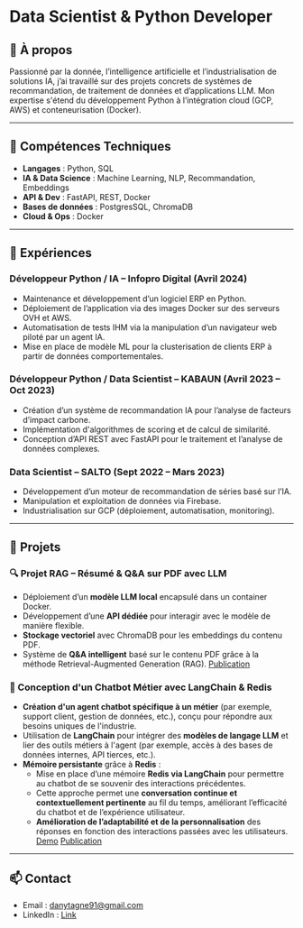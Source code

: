 # Data Scientist & Python Developer

## 🧠 À propos

Passionné par la donnée, l’intelligence artificielle et l’industrialisation de solutions IA, j’ai travaillé sur des projets concrets de systèmes de recommandation, de traitement de données et d’applications LLM. Mon expertise s'étend du développement Python à l’intégration cloud (GCP, AWS) et conteneurisation (Docker).

---

## 🔧 Compétences Techniques

- **Langages** : Python, SQL
- **IA & Data Science** : Machine Learning, NLP, Recommandation, Embeddings
- **API & Dev** : FastAPI, REST, Docker
- **Bases de données** : PostgresSQL, ChromaDB
- **Cloud & Ops** : Docker

---

## 💼 Expériences

### Développeur Python / IA – Infopro Digital (Avril 2024)

- Maintenance et développement d’un logiciel ERP en
Python.
- Déploiement de l’application via des images Docker sur
des serveurs OVH et AWS.
- Automatisation de tests IHM via la manipulation d’un
navigateur web piloté par un agent IA.
- Mise en place de modèle ML pour la clusterisation de
clients ERP à partir de données comportementales.

### Développeur Python / Data Scientist – KABAUN (Avril 2023 – Oct 2023)
- Création d’un système de recommandation IA pour l’analyse de facteurs d’impact carbone.
- Implémentation d'algorithmes de scoring et de calcul de similarité.
- Conception d’API REST avec FastAPI pour le traitement et l’analyse de données complexes.

### Data Scientist – SALTO (Sept 2022 – Mars 2023)
- Développement d’un moteur de recommandation de séries basé sur l’IA.
- Manipulation et exploitation de données via Firebase.
- Industrialisation sur GCP (déploiement, automatisation, monitoring).

---

## 📂 Projets

### 🔍 Projet RAG – Résumé & Q&A sur PDF avec LLM
- Déploiement d’un **modèle LLM local** encapsulé dans un container Docker.
- Développement d’une **API dédiée** pour interagir avec le modèle de manière flexible.
- **Stockage vectoriel** avec ChromaDB pour les embeddings du contenu PDF.
- Système de **Q&A intelligent** basé sur le contenu PDF grâce à la méthode Retrieval-Augmented Generation (RAG).
[Publication](https://github.com/danywilliamta/Project/tree/main/IA%20PROJECT/Pdf%20summary)


### 💬 Conception d'un Chatbot Métier avec LangChain & Redis
- **Création d'un agent chatbot spécifique à un métier** (par exemple, support client, gestion de données, etc.), conçu pour répondre aux besoins uniques de l'industrie.
- Utilisation de **LangChain** pour intégrer des **modèles de langage LLM** et lier des outils métiers à l'agent (par exemple, accès à des bases de données internes, API tierces, etc.).
- **Mémoire persistante** grâce à **Redis** :
  - Mise en place d’une mémoire **Redis via LangChain** pour permettre au chatbot de se souvenir des interactions précédentes.
  - Cette approche permet une **conversation continue et contextuellement pertinente** au fil du temps, améliorant l’efficacité du chatbot et de l’expérience utilisateur.
  - **Amélioration de l’adaptabilité et de la personnalisation** des réponses en fonction des interactions passées avec les utilisateurs.
  [Demo](https://vimeo.com/1080247819)
  [Publication](https://github.com/danywilliamta/Project/tree/main/IA%20PROJECT/Chatbot)
---

## 📫 Contact

- Email : danytagne91@gmail.com
- LinkedIn : [Link](https://www.linkedin.com/in/dany-william-tagne-b62231179/)